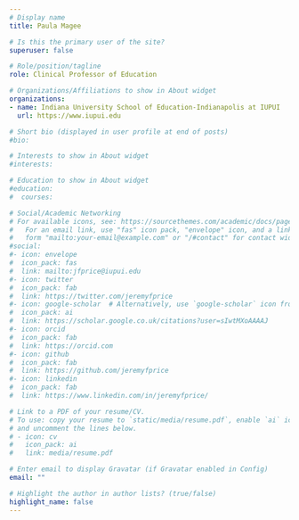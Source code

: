 ```yaml
---
# Display name
title: Paula Magee

# Is this the primary user of the site?
superuser: false

# Role/position/tagline
role: Clinical Professor of Education

# Organizations/Affiliations to show in About widget
organizations:
- name: Indiana University School of Education-Indianapolis at IUPUI
  url: https://www.iupui.edu

# Short bio (displayed in user profile at end of posts)
#bio:

# Interests to show in About widget
#interests:

# Education to show in About widget
#education:
#  courses:

# Social/Academic Networking
# For available icons, see: https://sourcethemes.com/academic/docs/page-builder/#icons
#   For an email link, use "fas" icon pack, "envelope" icon, and a link in the
#   form "mailto:your-email@example.com" or "/#contact" for contact widget.
#social:
#- icon: envelope
#  icon_pack: fas
#  link: mailto:jfprice@iupui.edu
#- icon: twitter
#  icon_pack: fab
#  link: https://twitter.com/jeremyfprice
#- icon: google-scholar  # Alternatively, use `google-scholar` icon from `ai` icon pack
#  icon_pack: ai
#  link: https://scholar.google.co.uk/citations?user=sIwtMXoAAAAJ
#- icon: orcid
#  icon_pack: fab
#  link: https://orcid.com
#- icon: github
#  icon_pack: fab
#  link: https://github.com/jeremyfprice
#- icon: linkedin
#  icon_pack: fab
#  link: https://www.linkedin.com/in/jeremyfprice/

# Link to a PDF of your resume/CV.
# To use: copy your resume to `static/media/resume.pdf`, enable `ai` icons in `params.toml`,
# and uncomment the lines below.
# - icon: cv
#   icon_pack: ai
#   link: media/resume.pdf

# Enter email to display Gravatar (if Gravatar enabled in Config)
email: ""

# Highlight the author in author lists? (true/false)
highlight_name: false
---
```


<!--{{< icon name="download" pack="fas" >}} Download my {{< staticref "media/demo_resume.pdf" "newtab" >}}resumé{{< /staticref >}}.-->
